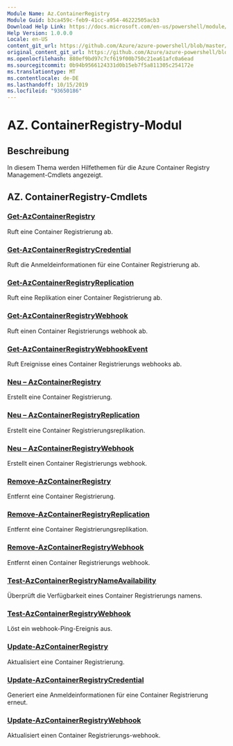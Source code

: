 ```yaml
---
Module Name: Az.ContainerRegistry
Module Guid: b3ca459c-feb9-41cc-a954-46222505acb3
Download Help Link: https://docs.microsoft.com/en-us/powershell/module/az.containerregistry
Help Version: 1.0.0.0
Locale: en-US
content_git_url: https://github.com/Azure/azure-powershell/blob/master/src/ContainerRegistry/ContainerRegistry/help/Az.ContainerRegistry.md
original_content_git_url: https://github.com/Azure/azure-powershell/blob/master/src/ContainerRegistry/ContainerRegistry/help/Az.ContainerRegistry.md
ms.openlocfilehash: 880ef9bd97c7cf619f00b750c21ea61afc0a6ead
ms.sourcegitcommit: 0b94b9566124331d0b15eb7f5a811305c254172e
ms.translationtype: MT
ms.contentlocale: de-DE
ms.lasthandoff: 10/15/2019
ms.locfileid: "93650186"
---
```

# AZ. ContainerRegistry-Modul
## Beschreibung
In diesem Thema werden Hilfethemen für die Azure Container Registry Management-Cmdlets angezeigt.

## AZ. ContainerRegistry-Cmdlets
### [Get-AzContainerRegistry](Get-AzContainerRegistry.md)
Ruft eine Container Registrierung ab.

### [Get-AzContainerRegistryCredential](Get-AzContainerRegistryCredential.md)
Ruft die Anmeldeinformationen für eine Container Registrierung ab.

### [Get-AzContainerRegistryReplication](Get-AzContainerRegistryReplication.md)
Ruft eine Replikation einer Container Registrierung ab.

### [Get-AzContainerRegistryWebhook](Get-AzContainerRegistryWebhook.md)
Ruft einen Container Registrierungs webhook ab.

### [Get-AzContainerRegistryWebhookEvent](Get-AzContainerRegistryWebhookEvent.md)
Ruft Ereignisse eines Container Registrierungs webhooks ab.

### [Neu – AzContainerRegistry](New-AzContainerRegistry.md)
Erstellt eine Container Registrierung.

### [Neu – AzContainerRegistryReplication](New-AzContainerRegistryReplication.md)
Erstellt eine Container Registrierungsreplikation.

### [Neu – AzContainerRegistryWebhook](New-AzContainerRegistryWebhook.md)
Erstellt einen Container Registrierungs webhook.

### [Remove-AzContainerRegistry](Remove-AzContainerRegistry.md)
Entfernt eine Container Registrierung.

### [Remove-AzContainerRegistryReplication](Remove-AzContainerRegistryReplication.md)
Entfernt eine Container Registrierungsreplikation.

### [Remove-AzContainerRegistryWebhook](Remove-AzContainerRegistryWebhook.md)
Entfernt einen Container Registrierungs webhook.

### [Test-AzContainerRegistryNameAvailability](Test-AzContainerRegistryNameAvailability.md)
Überprüft die Verfügbarkeit eines Container Registrierungs namens.

### [Test-AzContainerRegistryWebhook](Test-AzContainerRegistryWebhook.md)
Löst ein webhook-Ping-Ereignis aus.

### [Update-AzContainerRegistry](Update-AzContainerRegistry.md)
Aktualisiert eine Container Registrierung.

### [Update-AzContainerRegistryCredential](Update-AzContainerRegistryCredential.md)
Generiert eine Anmeldeinformationen für eine Container Registrierung erneut.

### [Update-AzContainerRegistryWebhook](Update-AzContainerRegistryWebhook.md)
Aktualisiert einen Container Registrierungs-webhook.

